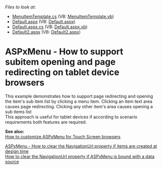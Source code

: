 <!-- default file list -->
*Files to look at*:

* [MenuItemTemplate.cs](./CS/WebSite/App_Code/MenuItemTemplate.cs) (VB: [MenuItemTemplate.vb](./VB/WebSite/App_Code/MenuItemTemplate.vb))
* [Default.aspx](./CS/WebSite/Default.aspx) (VB: [Default.aspx](./VB/WebSite/Default.aspx))
* [Default.aspx.cs](./CS/WebSite/Default.aspx.cs) (VB: [Default.aspx.vb](./VB/WebSite/Default.aspx.vb))
* [Default2.aspx](./CS/WebSite/Default2.aspx) (VB: [Default2.aspx](./VB/WebSite/Default2.aspx))
<!-- default file list end -->
# ASPxMenu - How to support subitem opening and page redirecting on tablet device browsers


<p>This example demonstrates how to support page redirecting and opening the item's sub item list  by clicking a menu item. Clicking an item text area causes page redirecting. Clicking any other item's area causes opening a sub items list<br />
This approach is useful for tablet devices if according to scenario requirements both features are required.</p><p><strong>See also:</strong><br />
<a href="https://www.devexpress.com/Support/Center/p/K18563">How to customize ASPxMenu for Touch Screen browsers</a></p><p><a href="https://www.devexpress.com/Support/Center/p/E3904">ASPxMenu - How to clear the NavigationUrl property if items are created at design time</a><br />
<a href="https://www.devexpress.com/Support/Center/p/E3905">How to clear the NavigationUrl property if ASPxMenu is bound with a data source</a></p>

<br/>



